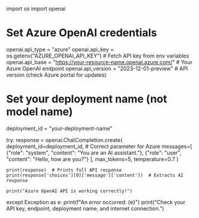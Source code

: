 import os
import openai

# Set Azure OpenAI credentials
openai.api_type = "azure"
openai.api_key = os.getenv("AZURE_OPENAI_API_KEY")  # Fetch API key from env variables
openai.api_base = "https://your-resource-name.openai.azure.com/"  # Your Azure OpenAI endpoint
openai.api_version = "2023-12-01-preview"  # API version (check Azure portal for updates)

# Set your deployment name (not model name)
deployment_id = "your-deployment-name"

try:
    response = openai.ChatCompletion.create(
        deployment_id=deployment_id,  # Correct parameter for Azure
        messages=[
            {"role": "system", "content": "You are an AI assistant."},
            {"role": "user", "content": "Hello, how are you?"}
        ],
        max_tokens=5,
        temperature=0.7
    )

    print(response)  # Prints full API response
    print(response['choices'][0]['message']['content'])  # Extracts AI response
    
    print("Azure OpenAI API is working correctly!")

except Exception as e:
    print(f"An error occurred: {e}")
    print("Check your API key, endpoint, deployment name, and internet connection.")
